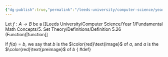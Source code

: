 ```yaml
---
{"dg-publish":true,"permalink":"/leeds-university/computer-science/year-1/fundamental-math-concepts/5-set-theory/definitions/definition-5-27-2-image-preimage/","tags":["Definition"]}
---
```


Let $f : A \to B$ be a [[Leeds University/Computer Science/Year 1/Fundamental Math Concepts/5. Set Theory/Definitions/Definition 5.26 (Function)\|function]]

If $f(a)=b$, we say that $b$ is the $\color{red}\text{image}$ of $a$, and $a$ is the $\color{red}\text{preimage}$ of $b$
{ #def}

